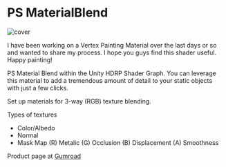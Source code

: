 # PS MaterialBlend

![cover](https://public-files.gumroad.com/2o2t1bgkd0bxgg2zrpqojwlua37f)

I have been working on a Vertex Painting Material over the last days or so and wanted to share my process. I hope you guys find this shader useful. Happy painting!

PS Material Blend within the Unity HDRP Shader Graph. You can leverage this material to add a tremendous amount of detail to your static objects with just a few clicks.

Set up materials for 3-way (RGB) texture blending.

Types of textures
- Color/Albedo
- Normal
- Mask Map (R) Metalic (G) Occlusion (B) Displacement (A) Smoothness

Product page at [Gumroad](https://pxdro.gumroad.com/l/psmaterialblend)
